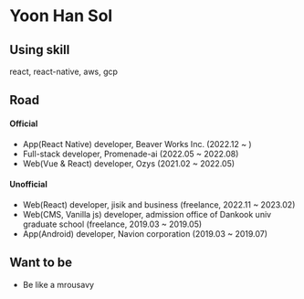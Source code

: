 # Yoon Han Sol

## Using skill

react, react-native, aws, gcp

## Road
#### Official

- App(React Native) developer, Beaver Works Inc. (2022.12 ~ )
- Full-stack developer, Promenade-ai (2022.05 ~ 2022.08)
- Web(Vue & React) developer, Ozys (2021.02 ~ 2022.05)

    
#### Unofficial

- Web(React) developer, jisik and business (freelance, 2022.11 ~ 2023.02)
- Web(CMS, Vanilla js) developer, admission office of Dankook univ graduate school (freelance, 2019.03 ~ 2019.05)
- App(Android) developer, Navion corporation (2019.03 ~ 2019.07)

    
## Want to be

- Be like a mrousavy
